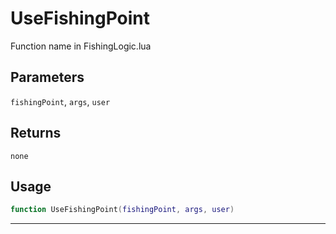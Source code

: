 # UseFishingPoint
Function name in FishingLogic.lua
## Parameters
`fishingPoint`, `args`, `user`
## Returns
`none`
## Usage
```lua
function UseFishingPoint(fishingPoint, args, user)
```
---
